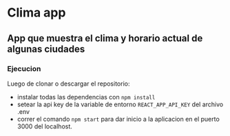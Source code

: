 # Clima app

## App que muestra el clima y horario actual de algunas ciudades

### Ejecucion
Luego de clonar o descargar el repositorio:
- instalar todas las dependencias con `npm install`
- setear la api key de la variable de entorno `REACT_APP_API_KEY` del archivo .env
- correr el comando `npm start` para dar inicio a la aplicacion en el puerto 3000 del localhost.